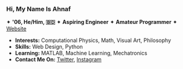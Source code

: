 ### Hi, My Name Is Ahnaf
✦ **'06, He/Him, 🇧🇩** ✦ **Aspiring Engineer** ✦ **Amateur Programmer** ✦ [Website](httpsbayleaf.github.io)

- **Interests:** Computational Physics, Math, Visual Art, Philosophy
- **Skills:** Web Design, Python
- **Learning:** MATLAB, Machine Learning, Mechatronics
- **Contact Me On:** [Twitter](https://twitter.com/https_bayleaf), [Instagram](https://www.instagram.com/pikobyte.exe/)
